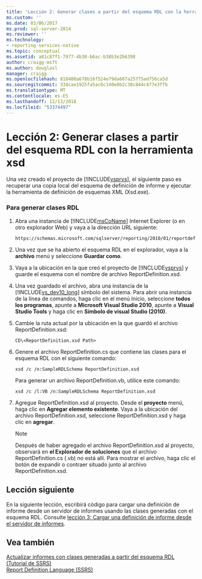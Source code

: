 ```yaml
---
title: 'Lección 2: Generar clases a partir del esquema RDL con la herramienta xsd | Microsoft Docs'
ms.custom: ''
ms.date: 03/06/2017
ms.prod: sql-server-2014
ms.reviewer: ''
ms.technology:
- reporting-services-native
ms.topic: conceptual
ms.assetid: a81c87f1-7977-4b30-b6ac-b38b3e2b6398
author: craigg-msft
ms.author: douglasl
manager: craigg
ms.openlocfilehash: 818400a678b16f524e79da607a25775ad756ca5d
ms.sourcegitcommit: 334cae1925fa5ac6c140e0b2c38c844c477e3ffb
ms.translationtype: MT
ms.contentlocale: es-ES
ms.lasthandoff: 12/13/2018
ms.locfileid: "53374497"
---
```

# <a name="lesson-2-generate-classes-from-the-rdl-schema-using-the-xsd-tool"></a>Lección 2: Generar clases a partir del esquema RDL con la herramienta xsd
  Una vez creado el proyecto de [!INCLUDE[vsprvs](../includes/vsprvs-md.md)], el siguiente paso es recuperar una copia local del esquema de definición de informe y ejecutar la herramienta de definición de esquemas XML (Xsd.exe).  
  
### <a name="to-generate-the-rdl-classes"></a>Para generar clases RDL  
  
1.  Abra una instancia de [!INCLUDE[msCoName](../includes/msconame-md.md)] Internet Explorer (o en otro explorador Web) y vaya a la dirección URL siguiente:  
  
    ```  
    https://schemas.microsoft.com/sqlserver/reporting/2010/01/reportdefinition/ReportDefinition.xsd  
    ```  
  
2.  Una vez que se ha abierto el esquema RDL en el explorador, vaya a la **archivo** menú y seleccione **Guardar como**.  
  
3.  Vaya a la ubicación en la que creó el proyecto de [!INCLUDE[vsprvs](../includes/vsprvs-md.md)] y guarde el esquema con el nombre de archivo ReportDefinition.xsd.  
  
4.  Una vez guardado el archivo, abra una instancia de la [!INCLUDE[vs_dev10_long](../includes/vs-dev10-long-md.md)] símbolo del sistema. Para abrir una instancia de la línea de comandos, haga clic en el menú Inicio, seleccione **todos los programas**, apunte a **Microsoft Visual Studio 2010**, apunte a **Visual Studio Tools** y haga clic en **Símbolo de visual Studio (2010)**.  
  
5.  Cambie la ruta actual por la ubicación en la que guardó el archivo ReportDefinition.xsd:  
  
     `CD\<ReportDefinition.xsd Path>`  
  
6.  Genere el archivo ReportDefinition.cs que contiene las clases para el esquema RDL con el siguiente comando:  
  
     `xsd /c /n:SampleRDLSchema ReportDefinition.xsd`  
  
     Para generar un archivo ReportDefinition.vb, utilice este comando:  
  
     `xsd /c /l:VB /n:SampleRDLSchema ReportDefinition.xsd`  
  
7.  Agregue ReportDefinition.xsd al proyecto. Desde el **proyecto** menú, haga clic en **Agregar elemento existente**. Vaya a la ubicación del archivo ReportDefinition.xsd, seleccione ReportDefinition.xsd y haga clic en **agregar**.  
  
    > [!NOTE]  
    >  Después de haber agregado el archivo ReportDefinition.xsd al proyecto, observará en **el Explorador de soluciones** que el archivo ReportDefinition.cs (.vb) no está allí. Para mostrar el archivo, haga clic el botón de expandir o contraer situado junto al archivo ReportDefinition.xsd.  
  
## <a name="next-lesson"></a>Lección siguiente  
 En la siguiente lección, escribirá código para cargar una definición de informe desde un servidor de informes usando las clases generadas con el esquema RDL. Consulte [lección 3: Cargar una definición de informe desde el servidor de informes](../../2014/tutorials/lesson-3-load-a-report-definition-from-the-report-server.md).  
  
## <a name="see-also"></a>Vea también  
 [Actualizar informes con clases generadas a partir del esquema RDL &#40;Tutorial de SSRS&#41;](../../2014/tutorials/updating-reports-using-classes-generated-from-the-rdl-schema-ssrs-tutorial.md)   
 [Report Definition Language &#40;SSRS&#41;](../reporting-services/reports/report-definition-language-ssrs.md)  
  
  
